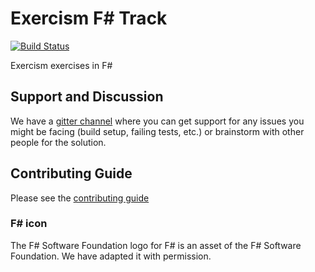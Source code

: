 # Exercism F# Track

[![Build Status](https://travis-ci.org/exercism/fsharp.svg?branch=master)](https://travis-ci.org/exercism/fsharp)

Exercism exercises in F#

## Support and Discussion

We have a [gitter channel](https://gitter.im/exercism/xfsharp) where you can get support for any issues you might be facing (build setup, failing tests, etc.) or brainstorm with other people for the solution.


## Contributing Guide

Please see the [contributing guide](https://github.com/exercism/docs/tree/master/contributing-to-language-tracks)


### F# icon
The F# Software Foundation logo for F# is an asset of the F# Software Foundation. We have adapted it with permission.
